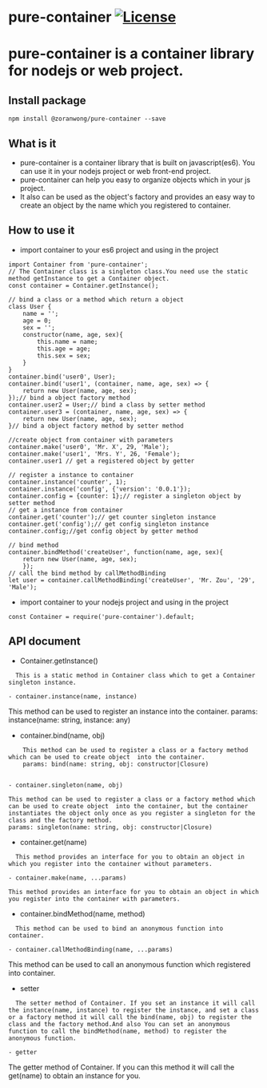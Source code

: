 pure-container [![License](https://img.shields.io/badge/license-MIT-blue.svg)](https://www.npmjs.com/package/@zoranwong/pure-container)
==============
# pure-container is a container library for nodejs or web project.
## Install package
```
npm install @zoranwong/pure-container --save
```
## What is it
- pure-container is a container library that is built on javascript(es6). You can use it in your nodejs project or web front-end project.
- pure-container can help you easy to organize objects which in your js project.
-  It also can be used as the object's factory and provides an easy way to create an object by the name which you registered to container.
## How to use it
- import container to your es6 project and using in the project

```
import Container from 'pure-container';
// The Container class is a singleton class.You need use the static method getInstance to get a Container object.
const container = Container.getInstance();

// bind a class or a method which return a object
class User {
    name = '';
    age = 0;
    sex = '';
    constructor(name, age, sex){
        this.name = name;
        this.age = age;
        this.sex = sex;
    }
}
container.bind('user0', User);
container.bind('user1', (container, name, age, sex) => {
    return new User(name, age, sex);
});// bind a object factory method
container.user2 = User;// bind a class by setter method
container.user3 = (container, name, age, sex) => {
    return new User(name, age, sex);
}// bind a object factory method by setter method

//create object from container with parameters
container.make('user0', 'Mr. X', 29, 'Male');
container.make('user1', 'Mrs. Y', 26, 'Female');
container.user1 // get a registered object by getter

// register a instance to container
container.instance('counter', 1);
container.instance('config', {'version': '0.0.1'});
container.config = {counter: 1};// register a singleton object by setter method
// get a instance from container
container.get('counter');// get counter singleton instance
container.get('config');// get config singleton instance
container.config;//get config object by getter method

// bind method
container.bindMethod('createUser', function(name, age, sex){
    return new User(name, age, sex);
    });
// call the bind method by callMethodBinding    
let user = container.callMethodBinding('createUser', 'Mr. Zou', '29', 'Male');    
```

- import container to your nodejs project and using in the project

```
const Container = require('pure-container').default;
```



## API document

- Container.getInstance()  
```
  This is a static method in Container class which to get a Container singleton instance.

- container.instance(name, instance)
```
  This method can be used to register an instance into the container.
  params: instance(name: string, instance: any)


- container.bind(name, obj)
```
    This method can be used to register a class or a factory method which can be used to create object  into the container.
    params: bind(name: string, obj: constructor|Closure)


- container.singleton(name, obj)
```
    This method can be used to register a class or a factory method which can be used to create object  into the container, but the container instantiates the object only once as you register a singleton for the class and the factory method.
    params: singleton(name: string, obj: constructor|Closure)

- container.get(name)
```
  This method provides an interface for you to obtain an object in which you register into the container without parameters.

- container.make(name, ...params)
```
    This method provides an interface for you to obtain an object in which you register into the container with parameters.


- container.bindMethod(name, method)
```
  This method can be used to bind an anonymous function into container.

- container.callMethodBinding(name, ...params)
```
   This method can be used to call an anonymous function which registered into container.

- setter
```
  The setter method of Container. If you set an instance it will call the instance(name, instance) to register the instance, and set a class or a factory method it will call the bind(name, obj) to register the class and the factory method.And also You can set an anonymous function to call the bindMethod(name, method) to register the anonymous function.

- getter
```
  The getter method of Container. If you can this method it will call the get(name) to obtain an instance for you.
